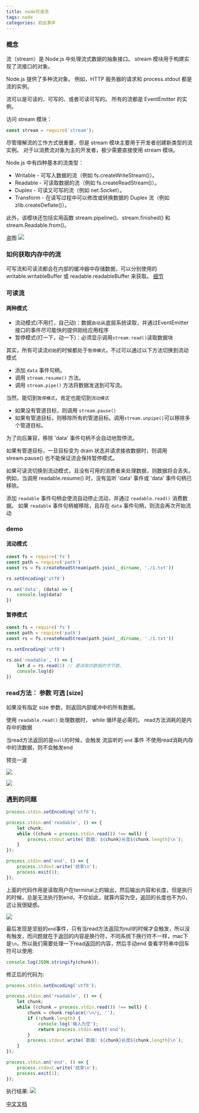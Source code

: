 ```yaml
---
title: node可读流
tags: node
categories: 初出茅庐
---
```




### 概念

流（stream）是 Node.js 中处理流式数据的抽象接口。 stream 模块用于构建实现了流接口的对象。

Node.js 提供了多种流对象。 例如，HTTP 服务器的请求和 process.stdout 都是流的实例。

流可以是可读的、可写的、或者可读可写的。 所有的流都是 EventEmitter 的实例。

访问 stream 模块：

```javascript
const stream = require('stream');
```
尽管理解流的工作方式很重要，但是 stream 模块主要用于开发者创建新类型的流实例。 对于以消费流对象为主的开发者，极少需要直接使用 stream 模块。

Node.js 中有四种基本的流类型：

- Writable - 可写入数据的流（例如 fs.createWriteStream()）。
- Readable - 可读取数据的流（例如 fs.createReadStream()）。
- Duplex - 可读又可写的流（例如 net.Socket）。
- Transform - 在读写过程中可以修改或转换数据的 Duplex 流（例如 zlib.createDeflate()）。


此外，该模块还包括实用函数 stream.pipeline()、stream.finished() 和 stream.Readable.from()。

盗图
![](https://raw.githubusercontent.com/FoxDaxian/FoxDaxian.github.io/master/assets/picgo/20191014212453.jpg)


### 如何获取内存中的流
可写流和可读流都会在内部的缓冲器中存储数据，可以分别使用的 writable.writableBuffer 或 readable.readableBuffer 来获取。
[细节](http://nodejs.cn/api/stream.html#stream_buffering)

### 可读流

#### 两种模式

- 流动模式(不用打，自己动)：数据`自动`从底层系统读取，并通过EventEmitter接口的事件尽可能快的提供刚给应用程序
- 暂停模式(打一下，动一下)：必须显示调用`stream.read()`读取数据块

其实，所有可读流`初始`的时候都处于`暂停模式`，不过可以通过以下方法切换到流动模式

- 添加 `data` 事件句柄。
- 调用 `stream.resume()` 方法。
- 调用 `stream.pipe()` 方法将数据发送到可写流。

当然，能切到`暂停模式`，肯定也能切到`流动模式`

- 如果没有管道目标，则调用 `stream.pause()`
- 如果有管道目标，则移除所有的管道目标。调用`stream.unpipe()`可以移除多个管道目标。


为了向后兼容，移除 'data' 事件句柄不会自动地暂停流。

如果有管道目标，一旦目标变为 drain 状态并请求接收数据时，则调用 stream.pause() 也不能保证流会保持暂停模式。

如果可读流切换到流动模式，且没有可用的消费者来处理数据，则数据将会丢失。 例如，当调用 readable.resume() 时，没有监听 'data' 事件或 'data' 事件句柄已移除。


添加 `readable` 事件句柄会使流自动停止流动，并通过 `readable.read()` 消费数据。 如果 `readable` 事件句柄被移除，且存在 `data` 事件句柄，则流会再次开始流动

### demo

#### 流动模式

```javascript
const fs = require('fs')
const path = require('path')
const rs = fs.createReadStream(path.join(__dirname, './1.txt'))

rs.setEncoding('utf8')

rs.on('data', (data) => {
    console.log(data)
})
```

#### 暂停模式
```javascript
const fs = require('fs')
const path = require('path')
const rs = fs.createReadStream(path.join(__dirname, './1.txt'))

rs.setEncoding('utf8')

rs.on('readable', () => {
    let d = rs.read(1) // 要读取的数据的字节数。
    console.log(d)
})
```

### read方法： 参数 可选 [size]
如果没有指定 size 参数，则返回内部缓冲中的所有数据。

使用 `readable.read()` 处理数据时， while 循环是必需的。 
read方法消耗的是内存中的数据

当read方法返回的是`null`的时候，会触发 流监听的 `end` 事件
不使用read消耗内存中的流数据，则不会触发end

预览一波

![](https://raw.githubusercontent.com/FoxDaxian/FoxDaxian.github.io/master/assets/picgo/20191014220028.png)

![](https://raw.githubusercontent.com/FoxDaxian/FoxDaxian.github.io/master/assets/picgo/20191014220036.png)



### 遇到的问题

```javascript
process.stdin.setEncoding('utf8');

process.stdin.on('readable', () => {
    let chunk;
    while ((chunk = process.stdin.read()) !== null) {
        process.stdout.write(`数据: ${chunk}长度${chunk.length}\n`);
    }
});

process.stdin.on('end', () => {
    process.stdout.write('结束\n');
    process.exit(1);
});
```

上面的代码作用是读取用户在terminal上的输出，然后输出内容和长度，但是执行的时候，总是无法执行到end，不仅如此，就算内容为空，返回的长度也不为0，这让我很疑惑。

![](https://raw.githubusercontent.com/FoxDaxian/FoxDaxian.github.io/master/assets/picgo/20191014220334.gif)

最后发现是坚挺的`end`事件，只有当read方法返回为null的时候才会触发，所以没有触发，而问题就在于返回的内容是换行符，不同系统下换行符不一样，mac下是`\n`，所以我们需要处理一下read返回的内容，然后手动end
查看字符串中回车符可以使用:
```javascript
console.log(JSON.stringify(chunk));
```

修正后的代码为:

```javascript
process.stdin.setEncoding('utf8');

process.stdin.on('readable', () => {
    let chunk;
    while ((chunk = process.stdin.read()) !== null) {
        chunk = chunk.replace(/\n/g, '');
        if (!chunk.length) {
            console.log('输入为空');
            return process.stdin.emit('end');
        }
        process.stdout.write(`数据: ${chunk}长度${chunk.length}\n`);
    }
});

process.stdin.on('end', () => {
    process.stdout.write('结束\n');
    process.exit(1);
});
```

执行结果: 
![](https://raw.githubusercontent.com/FoxDaxian/FoxDaxian.github.io/master/assets/picgo/20191014221044.gif)

[中文文档](http://nodejs.cn/api/stream.html#stream_readable_streams)